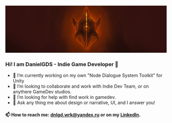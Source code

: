 ![alt_text](https://raw.githubusercontent.com/DanielGDS/danielgds/main/GithubProfileBanner.png)

### Hi! I am DanielGDS - Indie Game Developer 👋

- 🔭 I’m currently working on my own "Node Dialogue System Toolkit" for Unity
- 👯 I’m looking to collaborate and work with Indie Dev Team, or on anythere GameDev studios.
- 🤔 I’m looking for help with find work in gamedev.
- 💬 Ask any thing me about design or narrative, UI, and I answer you!

 #### 📫 How to reach me: dnlgd.wrk@yandex.ru or on my [LinkedIn](https://www.linkedin.com/in/danielgds/).

